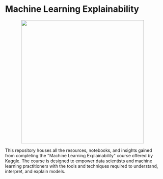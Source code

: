 # Machine Learning Explainability

<div align="center">
<img src="(https://github.com/robsoncserafim/Machine_Learning_Explainability/assets/99512194/c7d66241-57f6-4911-9d06-bbaecc9dd38)" width="400px" />
</div>





This repository houses all the resources, notebooks, and insights gained from completing the "Machine Learning Explainability" course offered by Kaggle. The course is designed to empower data scientists and machine learning practitioners with the tools and techniques required to understand, interpret, and explain models.
